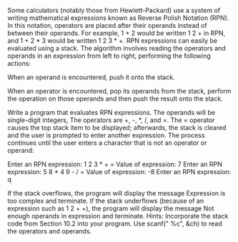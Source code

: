 Some calculators (notably those from Hewlett-Packard) use a system of writing mathematical expressions known as Reverse Polish Notation (RPN). In this notation, operators are placed after their operands instead of between their operands. For example, 1 + 2 would be written 1 2 + in RPN, and 1 + 2 * 3 would be written 1 2 3 * +. RPN expressions can easily be evaluated using a stack. The algorithm involves reading the operators and operands in an expression from left to right, performing the following actions:


When an operand is encountered, push it onto the stack.

When an operator is encountered, pop its operands from the stack, perform the operation on those operands and then push the result onto the stack.

Write a program that evaluates RPN expressions. The operands will be single-digit integers, The operators are +, -, *, /, and =. The = operator causes the top stack item to be displayed; afterwards, the stack is cleared and the user is prompted to enter another expression. The process continues until the user enters a character that is not an operator or operand:


Enter an RPN expression: 1 2 3 * + =
Value of expression: 7
Enter an RPN expression: 5 8 * 4 9 - / =
Value of expression: -8
Enter an RPN expression: q


If the stack overflows, the program will display the message Expression is too complex and terminate. If the stack underflows (because of an expression such as 1 2 + +), the program will display the message Not enough operands in expression and terminate. Hints: Incorporate the stack code from Section 10.2 into your program. Use scanf(" %c", &ch) to read the operators and operands.
